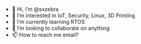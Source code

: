 - 👋 Hi, I’m @sxzebra
- 👀 I’m interested in IoT, Security, Linux, 3D Printing
- 🌱 I’m currently learning RTOS
- 💞️ I’m looking to collaborate on anything
- 📫 How to reach me email?

<!---
sxzebra/sxzebra is a ✨ special ✨ repository because its `README.md` (this file) appears on your GitHub profile.
You can click the Preview link to take a look at your changes.
--->
